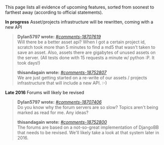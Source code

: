 This page lists all evidence of upcoming features, sorted from soonest to farthest away (according to official statements).

**In progress** Asset/projects infrastructure will be rewritten, coming with a new API
> **Dylan5797 wrote:** [_#comments-18707619_](https://scratch.mit.edu/users/thisandagain/#comments-18707619)  
> Will there be a better asset api? When I got a certain project id, scratch took more than 5 minutes to find a md5 that wasn't taken to save an asset. Also, assets there are gigabytes of unused assets on the server. (All tests done with 15 requests a minute w/ python :P. It took days!)  
>
> **thisandagain wrote:** [_#comments-18752807_](https://scratch.mit.edu/users/thisandagain/#comments-18752807)  
> We are just getting started on a re-write of our assets / projects infrastructure that will include a new API. :-)

**Late 2016** Forums will likely be revised
> **Dylan5797 wrote:** [_#comments-18707406_](https://scratch.mit.edu/users/thisandagain/#comments-18707406)  
> Do you know why the forum servers are so slow? Topics aren't being marked as read for me. Any ideas? 
>
> **thisandagain wrote:** [_#comments-18752800_](https://scratch.mit.edu/users/thisandagain/#comments-18752800)  
> The forums are based on a not-so-great implementation of DjangoBB that needs to be revised. We'll likely take a look at that system later in 2016.
